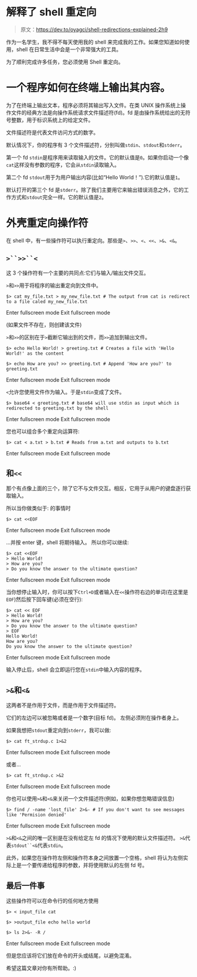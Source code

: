 # 解释了 shell 重定向

> 原文：<https://dev.to/oyagci/shell-redirections-explained-2h9>

作为一名学生，我不得不每天使用我的 shell 来完成我的工作。如果您知道如何使用，shell 在日常生活中会是一个非常强大的工具。

为了顺利完成许多任务，您必须使用 Shell 重定向。

# 一个程序如何在终端上输出其内容。

为了在终端上输出文本，程序必须将其输出写入文件。在类 UNIX 操作系统上操作文件的经典方法是向操作系统请求文件描述符(fd)。fd 是由操作系统给出的无符号整数，用于标识系统上的给定文件。

文件描述符是代表文件访问方式的数字。

默认情况下，你的程序有 3 个文件描述符，分别叫做`stdin`、`stdout`和`stderr`。

第一个 fd `stdin`是程序用来读取输入的文件。它的默认值是`0`。如果你启动一个像`cat`这样没有参数的程序，它会从`stdin`读取输入。

第二个 fd `stdout`用于为用户输出内容(比如“Hello World！”).它的默认值是`1`。

默认打开的第三个 fd 是`stderr`。除了我们主要用它来输出错误消息之外，它的工作方式和`stdout`完全一样。它的默认值是`2`。

# 外壳重定向操作符

在 shell 中，有一些操作符可以执行重定向。那些是`>`、`>>`、`<`、`<<`、`>&`、`<&`。

## `>``>>``<`

这 3 个操作符有一个主要的共同点:它们与输入/输出文件交互。

`>`和`>>`用于将程序的输出重定向到文件中。

```
$> cat my_file.txt > my_new_file.txt # The output from cat is redirect to a file caled my_new_file.txt 
```

Enter fullscreen mode Exit fullscreen mode

(如果文件不存在，则创建该文件)

`>`和`>>`的区别在于`>`截断它输出到的文件，而`>>`追加到输出文件。

```
$> echo Hello World! > greeting.txt # Creates a file with 'Hello World!' as the content

$> echo How are you? >> greeting.txt # Append 'How are you?' to greeting.txt 
```

Enter fullscreen mode Exit fullscreen mode

`<`允许您使用文件作为输入。于是`stdin`变成了文件。

```
$> base64 < greeting.txt # base64 will use stdin as input which is redirected to greeting.txt by the shell 
```

Enter fullscreen mode Exit fullscreen mode

您也可以组合多个重定向运算符:

```
$> cat < a.txt > b.txt # Reads from a.txt and outputs to b.txt 
```

Enter fullscreen mode Exit fullscreen mode

## 和`<<`

那个有点像上面的三个，除了它不与文件交互。相反，它用于从用户的键盘逐行获取输入。

所以当你做类似于:
的事情时

```
$> cat <<EOF 
```

Enter fullscreen mode Exit fullscreen mode

...并按 enter 键，shell 将期待输入。
所以你可以继续:

```
$> cat <<EOF
> Hello World!
> How are you?
> Do you know the answer to the ultimate question? 
```

Enter fullscreen mode Exit fullscreen mode

当你想停止输入时，你可以按下`Ctrl+D`或者输入在`<<`操作符右边的单词(在这里是`EOF`)然后按下回车键(必须在空行):

```
$> cat << EOF
> Hello World!
> How are you?
> Do you know the answer to the ultimate question?
> EOF
Hello World!
How are you?
Do you know the answer to the ultimate question? 
```

Enter fullscreen mode Exit fullscreen mode

输入停止后，shell 会立即运行您在`stdin`中输入内容的程序。

## `>&`和`<&`

这两者不是作用于文件，而是作用于文件描述符。

它们的左边可以被忽略或者是一个数字(目标 fd)。
左侧必须附在操作者身上。

如果我想把`stdout`重定向到`stderr`，我可以做:

```
$> cat ft_strdup.c 1>&2 
```

Enter fullscreen mode Exit fullscreen mode

或者...

```
$> cat ft_strdup.c >&2 
```

Enter fullscreen mode Exit fullscreen mode

你也可以使用`>&`和`<&`来关闭一个文件描述符(例如，如果你想忽略错误信息)

```
$> find / -name 'lost_file' 2>&- # If you don't want to see messages like 'Permision denied' 
```

Enter fullscreen mode Exit fullscreen mode

`>&`和`<&`之间的唯一区别是在没有给定左 fd 的情况下使用的默认文件描述符。
`>&`代表`stdout``<&`代表`stdin`。

此外，如果您在操作符左侧和操作符本身之间放置一个空格，shell 将认为左侧实际上是一个要传递给程序的参数，并将使用默认的左侧 fd 号。

## 最后一件事

这些操作符可以在命令行的任何地方使用

```
$> < input_file cat

$> >output_file echo hello world

$> ls 2>&- -R / 
```

Enter fullscreen mode Exit fullscreen mode

但是您应该将它们放在命令的开头或结尾，以避免混淆。

希望这篇文章对你有所帮助。:)